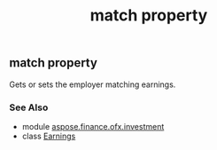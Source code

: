 ﻿---
title: match property
second_title: Aspose.Finance for Python via .NET API References
description: 
type: docs
weight: 40
url: /python-net/aspose.finance.ofx.investment/earnings/match/
is_root: false
---

## match property


Gets or sets the employer matching earnings.

### See Also
* module [aspose.finance.ofx.investment](../../)
* class [Earnings](/finance/python-net/aspose.finance.ofx.investment/earnings)
